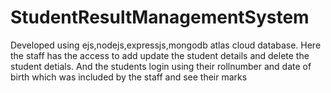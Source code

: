 # StudentResultManagementSystem
Developed using ejs,nodejs,expressjs,mongodb atlas cloud database. Here the staff has the access to add update the student details and delete the student detials. And the students login using their rollnumber and date of birth which was included by the staff and see their marks

